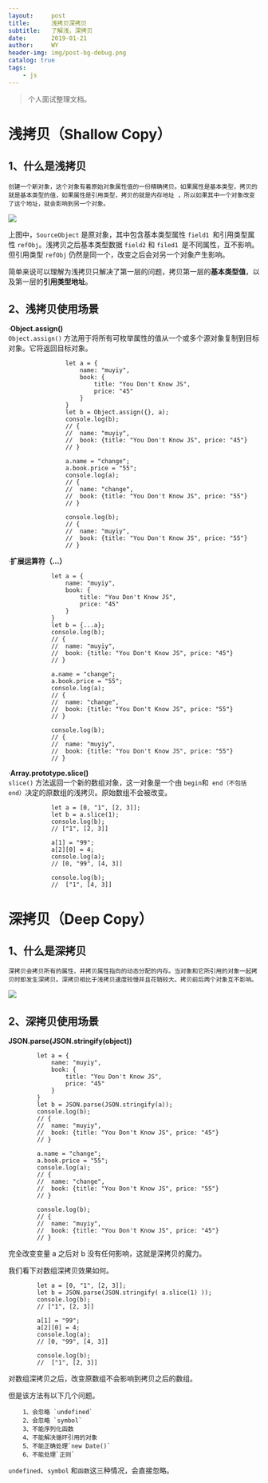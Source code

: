 ```yaml
---
layout:     post
title:      浅拷贝深拷贝
subtitle:   了解浅，深拷贝
date:       2019-01-21
author:     WY
header-img: img/post-bg-debug.png
catalog: true
tags:
    - js
---
```



>个人面试整理文档。

# 浅拷贝（Shallow Copy）

## 1、什么是浅拷贝
   
    创建一个新对象，这个对象有着原始对象属性值的一份精确拷贝。如果属性是基本类型，拷贝的就是基本类型的值，如果属性是引用类型，拷贝的就是内存地址 ，所以如果其中一个对象改变了这个地址，就会影响到另一个对象。
    
    
  ![](https://user-gold-cdn.xitu.io/2018/12/24/167de3ac36bb9de7?imageslim)
  
  
  上图中，`SourceObject` 是原对象，其中包含基本类型属性 `field1 `和引用类型属性 `refObj`。浅拷贝之后基本类型数据  `field2` 和 `filed1 `是不同属性，互不影响。但引用类型 `refObj` 仍然是同一个，改变之后会对另一个对象产生影响。

简单来说可以理解为浅拷贝只解决了第一层的问题，拷贝第一层的**基本类型值**，以及第一层的**引用类型地址**。

## 2、浅拷贝使用场景
 ·**Object.assign()**<br>
  `Object.assign()` 方法用于将所有可枚举属性的值从一个或多个源对象复制到目标对象。它将返回目标对象。
          
                    let a = {
                        name: "muyiy",
                        book: {
                            title: "You Don't Know JS",
                            price: "45"
                        }
                    }
                    let b = Object.assign({}, a);
                    console.log(b);
                    // {
                    // 	name: "muyiy",
                    // 	book: {title: "You Don't Know JS", price: "45"}
                    // } 

                    a.name = "change";
                    a.book.price = "55";
                    console.log(a);
                    // {
                    // 	name: "change",
                    // 	book: {title: "You Don't Know JS", price: "55"}
                    // } 

                    console.log(b);
                    // {
                    // 	name: "muyiy",
                    // 	book: {title: "You Don't Know JS", price: "55"}
                    // } 


  
  ·**扩展运算符（...）**
  
   
                let a = {
                    name: "muyiy",
                    book: {
                        title: "You Don't Know JS",
                        price: "45"
                    }
                }
                let b = {...a};
                console.log(b);
                // {
                // 	name: "muyiy",
                // 	book: {title: "You Don't Know JS", price: "45"}
                // } 

                a.name = "change";
                a.book.price = "55";
                console.log(a);
                // {
                // 	name: "change",
                // 	book: {title: "You Don't Know JS", price: "55"}
                // } 

                console.log(b);
                // {
                // 	name: "muyiy",
                // 	book: {title: "You Don't Know JS", price: "55"}
                // } 


  ·**Array.prototype.slice()**<br>
  `slice()` 方法返回一个新的数组对象，这一对象是一个由 `begin`和` end（不包括end）`决定的原数组的浅拷贝。原始数组不会被改变。
          
                let a = [0, "1", [2, 3]];
                let b = a.slice(1);
                console.log(b);
                // ["1", [2, 3]]

                a[1] = "99";
                a[2][0] = 4;
                console.log(a);
                // [0, "99", [4, 3]]

                console.log(b);
                //  ["1", [4, 3]]

 # 深拷贝（Deep Copy）
 ## 1、什么是深拷贝
 
    深拷贝会拷贝所有的属性，并拷贝属性指向的动态分配的内存。当对象和它所引用的对象一起拷贝时即发生深拷贝。深拷贝相比于浅拷贝速度较慢并且花销较大。拷贝前后两个对象互不影响。
    
    
  ![](https://user-gold-cdn.xitu.io/2018/12/24/167de3ac3846927b?imageslim) 
  
  
## 2、深拷贝使用场景

**JSON.parse(JSON.stringify(object))**

            let a = {
                name: "muyiy",
                book: {
                    title: "You Don't Know JS",
                    price: "45"
                }
            }
            let b = JSON.parse(JSON.stringify(a));
            console.log(b);
            // {
            // 	name: "muyiy",
            // 	book: {title: "You Don't Know JS", price: "45"}
            // } 

            a.name = "change";
            a.book.price = "55";
            console.log(a);
            // {
            // 	name: "change",
            // 	book: {title: "You Don't Know JS", price: "55"}
            // } 

            console.log(b);
            // {
            // 	name: "muyiy",
            // 	book: {title: "You Don't Know JS", price: "45"}
            // } 

  完全改变变量 a 之后对 b 没有任何影响，这就是深拷贝的魔力。
  
  我们看下对数组深拷贝效果如何。
            
            let a = [0, "1", [2, 3]];
            let b = JSON.parse(JSON.stringify( a.slice(1) ));
            console.log(b);
            // ["1", [2, 3]]

            a[1] = "99";
            a[2][0] = 4;
            console.log(a);
            // [0, "99", [4, 3]]

            console.log(b);
            //  ["1", [2, 3]]


对数组深拷贝之后，改变原数组不会影响到拷贝之后的数组。<br>

但是该方法有以下几个问题。<br>
        
        1、会忽略 `undefined`
        2、会忽略 `symbol`
        3、不能序列化函数
        4、不能解决循环引用的对象
        5、不能正确处理`new Date()`
        6、不能处理`正则`


`undefined`、`symbol` 和`函数`这三种情况，会直接忽略。



    
    
    
    
    
    
    
    
    
    
    
    
  
  

